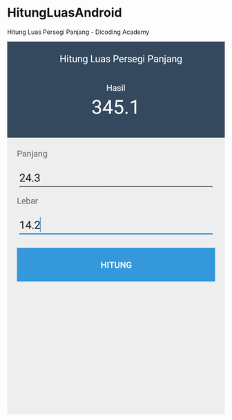# HitungLuasAndroid
Hitung Luas Persegi Panjang - Dicoding Academy

![Screenshot](screenshot.png?raw=true "Screenshot")
